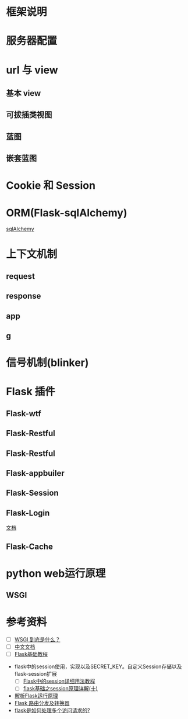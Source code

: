 # 框架说明

# 服务器配置

# url 与 view

## 基本 view

## 可拔插类视图

## 蓝图

## 嵌套蓝图

# Cookie 和 Session

# ORM(Flask-sqlAlchemy)

[sqlAlchemy](./sqlAlchemy.md)

# 上下文机制

## request

## response

## app

## g

# 信号机制(blinker)

# Flask 插件

## Flask-wtf

## Flask-Restful

## Flask-Restful

## Flask-appbuiler

## Flask-Session

## Flask-Login

[文档](http://www.pythondoc.com/flask-login)

## Flask-Cache

# python web运行原理

## WSGI

# 参考资料

- [ ] [WSGI 到底是什么？](https://zhuanlan.zhihu.com/p/95942024)
- [ ] [中文文档](https://dormousehole.readthedocs.io/en/latest/index.html)
- [ ] [Flask基础教程](https://www.zlkt.net/book/detail/10/304)
- flask中的session使用，实现以及SECRET_KEY。自定义Session存储以及flask-session扩展
  - [ ] [Flask中的session详细用法教程](https://blog.51cto.com/douya/2151255)
  - [ ] [flask基础之session原理详解(十)](https://www.cnblogs.com/cwp-bg/p/10084523.html)
- [解析Flask运行原理](https://bbs.huaweicloud.com/blogs/232880)
- [Flask 路由分发及转换器](https://juejin.cn/post/6979145558543826980)
- [flask是如何处理多个访问请求的?](https://segmentfault.com/q/1010000004532745)
